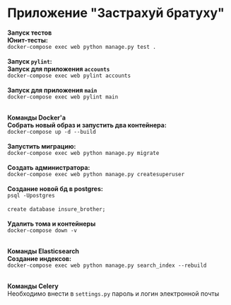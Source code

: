 # Приложение "Застрахуй братуху"

<b>Запуск тестов</b><br>
<b>Юнит-тесты:</b><br>
`docker-compose exec web python manage.py test .`<br><br>
<b>Запуск `pylint`:</b><br>
<b>Запуск для приложения `accounts`</b><br>
`docker-compose exec web pylint accounts`<br><br>
<b>Запуск для приложения `main`</b><br>
`docker-compose exec web pylint main`<br><br>

<b>Команды Docker'а</b><br>
<b>Собрать новый образ и запустить два контейнера:</b><br>
`docker-compose up -d --build`<br><br>
<b>Запустить миграцию:</b><br>
`docker-compose exec web python manage.py migrate`<br><br>
<b>Создать администратора:</b><br>
`docker-compose exec web python manage.py createsuperuser`<br><br>
<b>Создание новой бд в postgres:</b><br>
`psql -Upostgres`<br><br>
`create database insure_brother;`<br><br>
<b>Удалить тома и контейнеры</b><br>
`docker-compose down -v`<br><br>

<b>Команды Elasticsearch</b><br>
<b>Создание индексов:</b><br>
`docker-compose exec web python manage.py search_index --rebuild`<br><br>

<b>Команды Celery</b><br>
Необходимо внести в `settings.py` пароль и логин электронной почты